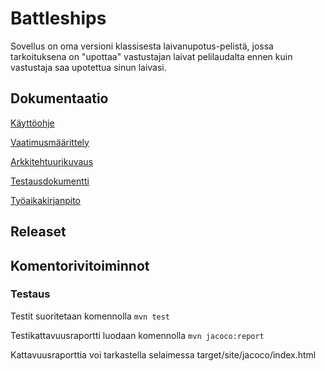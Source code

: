 # Battleships

Sovellus on oma versioni klassisesta laivanupotus-pelistä, jossa tarkoituksena on "upottaa" vastustajan laivat pelilaudalta ennen kuin vastustaja saa upotettua sinun laivasi.

## Dokumentaatio

[Käyttöohje](https://github.com/Miniaya/ot-harjoitustyo/blob/master/dokumentaatio/kayttoohje.md)

[Vaatimusmäärittely](https://github.com/Miniaya/ot-harjoitustyo/blob/master/dokumentaatio/vaatimusmaarittely.md)

[Arkkitehtuurikuvaus](https://github.com/Miniaya/ot-harjoitustyo/blob/master/dokumentaatio/arkkitehtuuri.md)

[Testausdokumentti](https://github.com/Miniaya/ot-harjoitustyo/blob/master/dokumentaatio/testaus.md)

[Työaikakirjanpito](https://github.com/Miniaya/ot-harjoitustyo/blob/master/dokumentaatio/tuntikirjanpito.md)

## Releaset

## Komentorivitoiminnot

### Testaus

Testit suoritetaan komennolla `mvn test`

Testikattavuusraportti luodaan komennolla `mvn jacoco:report`

Kattavuusraporttia voi tarkastella selaimessa target/site/jacoco/index.html
